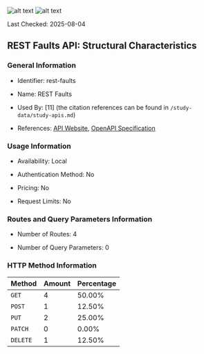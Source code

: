 ![alt text](https://img.shields.io/badge/OpenAPI_Specification-Valid-brightgreen.svg) ![alt text](https://img.shields.io/badge/Server_URL-Local-green.svg)

Last Checked: 2025-08-04

## REST Faults API: Structural Characteristics

### General Information

- Identifier: rest-faults

- Name: REST Faults

- Used By: [11] (the citation references can be found in `/study-data/study-apis.md`)

- References: [API Website](https://github.com/WebFuzzing/rest-faults), [OpenAPI Specification](https://github.com/WebFuzzing/rest-faults/blob/master/src/main/resources/schema.json)

### Usage Information

- Availability: Local

- Authentication Method: No

- Pricing: No

- Request Limits: No

### Routes and Query Parameters Information

- Number of Routes: 4

- Number of Query Parameters: 0

### HTTP Method Information

| Method | Amount | Percentage |
|--------|--------|------------|
| `GET` | 4 | 50.00% |
| `POST` | 1 | 12.50% |
| `PUT` | 2 | 25.00% |
| `PATCH` | 0 | 0.00% |
| `DELETE` | 1 | 12.50% |
